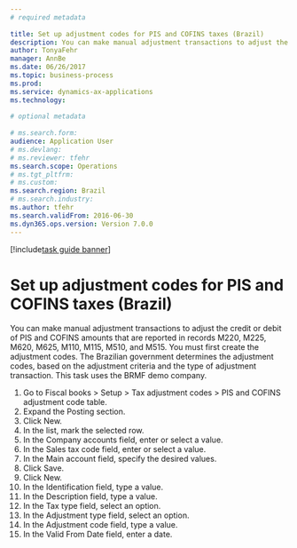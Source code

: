 ```yaml
--- 
# required metadata 
 
title: Set up adjustment codes for PIS and COFINS taxes (Brazil)
description: You can make manual adjustment transactions to adjust the credit or debit of PIS and COFINS amounts that are reported in records M220, M225, M620, M625, M110, M115, M510, and M515. 
author: TonyaFehr 
manager: AnnBe 
ms.date: 06/26/2017
ms.topic: business-process 
ms.prod:  
ms.service: dynamics-ax-applications 
ms.technology:  
 
# optional metadata 
 
# ms.search.form:   
audience: Application User 
# ms.devlang:  
# ms.reviewer: tfehr 
ms.search.scope: Operations 
# ms.tgt_pltfrm:  
# ms.custom:  
ms.search.region: Brazil
# ms.search.industry: 
ms.author: tfehr 
ms.search.validFrom: 2016-06-30 
ms.dyn365.ops.version: Version 7.0.0 
---
```


[!include[task guide banner](../../includes/task-guide-banner.md)]

# Set up adjustment codes for PIS and COFINS taxes (Brazil)

You can make manual adjustment transactions to adjust the credit or debit of PIS and COFINS amounts that are reported in records M220, M225, M620, M625, M110, M115, M510, and M515. You must first create the adjustment codes. The Brazilian government determines the adjustment codes, based on the adjustment criteria and the type of adjustment transaction. This task uses the BRMF demo company.

1. Go to Fiscal books > Setup > Tax adjustment codes > PIS and COFINS adjustment code table.
2. Expand the Posting section.
3. Click New.
4. In the list, mark the selected row.
5. In the Company accounts field, enter or select a value.
6. In the Sales tax code field, enter or select a value.
7. In the Main account field, specify the desired values.
8. Click Save.
9. Click New.
10. In the Identification field, type a value.
11. In the Description field, type a value.
12. In the Tax type field, select an option.
13. In the Adjustment type field, select an option.
14. In the Adjustment code field, type a value.
15. In the Valid From Date field, enter a date.

